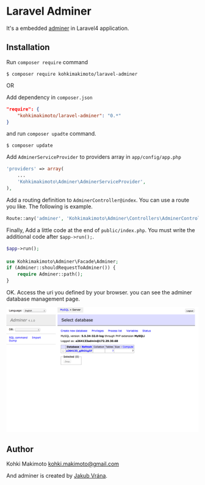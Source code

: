 # Laravel Adminer

It's a embedded [adminer](http://www.adminer.org/) in Laravel4 application.

## Installation

Run `composer require` command
```
$ composer require kohkimakimoto/laravel-adminer
```

OR

Add dependency in `composer.json`

```json
"require": {
    "kohkimakimoto/laravel-adminer": "0.*"
}
```

and run `composer upadte` command.

```
$ composer update
```

Add `AdminerServiceProvider` to providers array in `app/config/app.php`

```php
'providers' => array(
    ...
    'Kohkimakimoto\Adminer\AdminerServiceProvider',
),
```

Add a routing definition to `AdminerController@index`. You can use a route you like. The following is example.

```php
Route::any('adminer', 'Kohkimakimoto\Adminer\Controllers\AdminerController@index');
```

Finally, Add a little code at the end of `public/index.php`. You must write the additional code after `$app->run();`.

```php
$app->run();

use Kohkimakimoto\Adminer\Facade\Adminer;
if (Adminer::shouldRequestToAdminer()) {
    require Adminer::path();
}
```

OK. Access the uri you defined by your browser. you can see the adminer database management page.

![adminer.png](adminer.png)

## Author 

Kohki Makimoto <kohki.makimoto@gmail.com>

And adminer is created by [Jakub Vrána](https://github.com/vrana).


